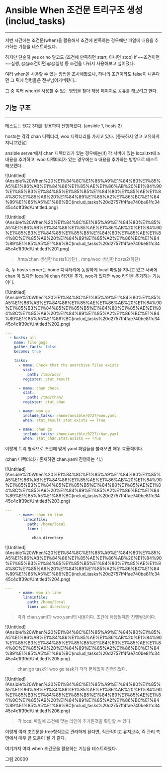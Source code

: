 # Ansible When 조건문 트리구조 생성(includ_tasks)

---

저번 시간에는 조건문(when)을 활용해서 조건에 만족하는 경우에만 파일에 내용을 추가하는 기능을 테스트하였다.

하지만 단순히 yes or no 말고도 (조건에 만족하면 start, 아니면 stop) if ~~조건이면 ~~실행, @@조건이면 @@실행 등 조건을 나눠서 사용해보고 싶어졌다.

여러 when을 사용할 수 있는 방법을 조사해봤으나, 하나의 조건이라도 false이 나온다면 그 뒤에 명령들은 전부넘어가버렸다..

그 중 여러 when을 사용할 수 있는 방법을 찾아 해당 페이지로 공유를 해보려고 한다.

## 기능 구조

---

테스트는 EC2 3대를 활용하여 진행하겠다. (ansible 1, hosts 2)

hosts는 각각 chan 디렉터리, woo 디렉터리를 가지고 있다. (중복하지 않고 고유하게 지니고있음)

ansible server에서 chan 디렉터리가 있는 경우에는(if) 각 서버에 있는 local.txt에 a 내용을 추가하고, woo 디렉터리가 있는 경우에는 b 내용을 추가하는 방향으로 테스트해보겠다.

![Untitled](Ansible%20When%20%E1%84%8C%E1%85%A9%E1%84%80%E1%85%A5%E1%86%AB%E1%84%86%E1%85%AE%E1%86%AB%20%E1%84%90%E1%85%B3%E1%84%85%E1%85%B5%E1%84%80%E1%85%AE%E1%84%8C%E1%85%A9%20%E1%84%89%E1%85%A2%E1%86%BC%E1%84%89%E1%85%A5%E1%86%BC(includ_tasks%20d2757ff4fae740be81fc3445c4c1f39d/Untitled.png)

![Untitled](Ansible%20When%20%E1%84%8C%E1%85%A9%E1%84%80%E1%85%A5%E1%86%AB%E1%84%86%E1%85%AE%E1%86%AB%20%E1%84%90%E1%85%B3%E1%84%85%E1%85%B5%E1%84%80%E1%85%AE%E1%84%8C%E1%85%A9%20%E1%84%89%E1%85%A2%E1%86%BC%E1%84%89%E1%85%A5%E1%86%BC(includ_tasks%20d2757ff4fae740be81fc3445c4c1f39d/Untitled%201.png)

> /tmp/chan 생성한 hosts1(상단) , /tmp/woo 생성한 hosts2(하단)
> 

즉, 두 hosts server는 home 디렉터리에 동일하게 local 파일을 지니고 있고 서버에 chan 이 있다면 local에 chan 라인을 추가, woo가 있다면 woo 라인을 추가하는 기능이다.

![Untitled](Ansible%20When%20%E1%84%8C%E1%85%A9%E1%84%80%E1%85%A5%E1%86%AB%E1%84%86%E1%85%AE%E1%86%AB%20%E1%84%90%E1%85%B3%E1%84%85%E1%85%B5%E1%84%80%E1%85%AE%E1%84%8C%E1%85%A9%20%E1%84%89%E1%85%A2%E1%86%BC%E1%84%89%E1%85%A5%E1%86%BC(includ_tasks%20d2757ff4fae740be81fc3445c4c1f39d/Untitled%202.png)

```yaml
---
  - hosts: all
    name: file gogo
    gather_facts: false
    become: true

    tasks:
      - name: Check that the unarchive files exists
        stat:
          path: /tmp/woo/
        register: stat_result

      - name: chan check
        stat:
          path: /tmp/chan/
        register: stat_chan

      - name: woo go
        include_tasks: /home/ansible/0727/woo.yaml
        when: stat_result.stat.exists == True

      - name: chan go
        include_tasks: /home/ansible/0727/chan.yaml
        when: stat_chan.stat.exists == True
```

이렇게 트리 형식으로 조건에 맞게 yaml 파일들을 불러오면 매우 효율적이다.

(chan 디렉터리가 존재하면 chan.yaml 진행하는 식.)

![Untitled](Ansible%20When%20%E1%84%8C%E1%85%A9%E1%84%80%E1%85%A5%E1%86%AB%E1%84%86%E1%85%AE%E1%86%AB%20%E1%84%90%E1%85%B3%E1%84%85%E1%85%B5%E1%84%80%E1%85%AE%E1%84%8C%E1%85%A9%20%E1%84%89%E1%85%A2%E1%86%BC%E1%84%89%E1%85%A5%E1%86%BC(includ_tasks%20d2757ff4fae740be81fc3445c4c1f39d/Untitled%203.png)

```yaml
---
      - name: chan in line
        lineinfile:
          path: /home/local
          line: |

            chan directory
```

![Untitled](Ansible%20When%20%E1%84%8C%E1%85%A9%E1%84%80%E1%85%A5%E1%86%AB%E1%84%86%E1%85%AE%E1%86%AB%20%E1%84%90%E1%85%B3%E1%84%85%E1%85%B5%E1%84%80%E1%85%AE%E1%84%8C%E1%85%A9%20%E1%84%89%E1%85%A2%E1%86%BC%E1%84%89%E1%85%A5%E1%86%BC(includ_tasks%20d2757ff4fae740be81fc3445c4c1f39d/Untitled%204.png)

```yaml
---
      - name: woo in line
        lineinfile:
          path: /home/local
          line: woo directory
```

> 각각 chan.yaml과 woo.yaml의 내용이다. 조건에 해당될때만 진행될것이다.
> 

![Untitled](Ansible%20When%20%E1%84%8C%E1%85%A9%E1%84%80%E1%85%A5%E1%86%AB%E1%84%86%E1%85%AE%E1%86%AB%20%E1%84%90%E1%85%B3%E1%84%85%E1%85%B5%E1%84%80%E1%85%AE%E1%84%8C%E1%85%A9%20%E1%84%89%E1%85%A2%E1%86%BC%E1%84%89%E1%85%A5%E1%86%BC(includ_tasks%20d2757ff4fae740be81fc3445c4c1f39d/Untitled%205.png)

> chan go task와 woo go task가 각각 문제없이 진행되었다.
> 

![Untitled](Ansible%20When%20%E1%84%8C%E1%85%A9%E1%84%80%E1%85%A5%E1%86%AB%E1%84%86%E1%85%AE%E1%86%AB%20%E1%84%90%E1%85%B3%E1%84%85%E1%85%B5%E1%84%80%E1%85%AE%E1%84%8C%E1%85%A9%20%E1%84%89%E1%85%A2%E1%86%BC%E1%84%89%E1%85%A5%E1%86%BC(includ_tasks%20d2757ff4fae740be81fc3445c4c1f39d/Untitled%206.png)

> 각 local 파일에 조건에 맞는 라인이 추가된것을 확인할 수 있다.
> 

이렇게 여러 조건문을 tree형식으로 관리하게 된다면, 직관적이고 유지보수, 즉 관리 측면에서 매우 큰 도움이 될 거 같다.

여기까지 여러 when 조건문을 활용하는 기능을 테스트하였다.

그럼 20000

---